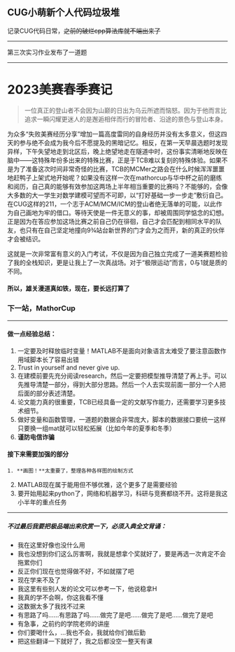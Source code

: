 ##  CUG小萌新个人代码垃圾堆

记录CUG代码日常，~~之前的破烂cpp算法库就不端出来了~~



---

第三次实习作业发布了一道题

---

# 2023美赛春季赛记

> ​	一位真正的登山者不会因为山巅的日出为乌云所遮而恼怒。因为于他而言比追求一瞬闪耀更迷人的是邂逅相伴而行的冒险者、沿途的景色与登山本身。

​	为众多“失败美赛经历分享”增加一篇高度雷同的自身经历并没有太多意义，但这四天的参与绝不会成为我今后不愿提及的黑暗记忆。相反，在第一天早晨选题时发现异样，下午失望地走到北区后，晚上绝望地走在隧道中时，这份事实清晰地反映在脑中——这特殊年份多出来的特殊比赛，正是于TCB难以复刻的特殊体验。如果不是为了准备这次时间非常奇怪的比赛，TCB的MCMer之路会在什么时候浑浑噩噩地赶鸭子上架式地开始呢？如果没有这样一次在mathorcup与华中杯之前的磨练和阅历，自己真的能够有效参加这两场上半年相当重要的比赛吗？不能够的，会像大多数的大一学生对数学建模可望而不可即，以“打好基础一步一步走”敷衍自己。在CUG这样的211，一个志于ACM/MCM/ICM的登山者绝无落单的可能，以此作为自己画地为牢的借口。等待天使是一件无意义的事，却被周围同学惦念的幻想。正是因为在答应参加这场比赛之前自己仍在徘徊，自己才会匹配到相同水平的队友，也只有在自己坚定地撞向9¾站台新世界的门才会为之而开，新的真正的伙伴才会被结识。

​	这就是一次非常富有意义的入门考试，不仅是因为自己独立完成了一道美赛题检验了我的全栈知识，更是让我上了一次真战场。对于“极限运动”而言，0与1就是质的不同。

#### 所以，雄关漫道真如铁，现在，要长远打算了

### 下一站，MathorCup

------

#### 做一点经验总结：

1. 一定要及时释放临时变量！MATLAB不是面向对象语言太难受了要注意函数作用域脚本长了容易出错
2. Trust in yourself and never give up.
3. 在建模前要先充分阅读research，然后一定要把模型推导清楚了再上手。可以先推导清楚一部分，得到大部分思路。然后一个人去实现前面一部分一个人把后面的部分表述清楚。
4. 论文能力真的很重要，TCB已经具备一定的文献写作能力，还需要学习更多技术细节。
5. 做好变量和函数管理，一道题的数据会非常庞大，脚本的数据接口要统一这样只要换一组mat就可以轻松拓展（比如今年的夏季和冬季）
6. **谨防电信诈骗**

#### 接下来需要加强的部分

```
1. **画图！**太重要了，整理各种各样图的绘制方式
```

2. MATLAB现在属于能用但不够优雅，这个更多了是需要经验
3. 要开始用起来python了，网络和机器学习，科研与竞赛都绕不开。这将是我这小半年的重点任务

------

##### 不过最后我要把极品端出来欣赏一下，必须入典全文背诵：

- 我在这里好像也没什么用
- 我也没想到你们这么厉害啊，我就是想拿个奖就好了，要是再选一次肯定不会拖累你们
- 反正你们现在也觉得做不好，不如就摆了吧
- 现在学来不及了
- 我这里有些别人发的论文可以参考一下，他说稳拿H
- 我真的学不会啊，你这我看不懂
- 这数据太多了我找不过来
- 有思路了吗……有思路了吗……做完了是吧……做完了是吧……做完了是吧
- 有急事，之前约的学院老师的讲座
- 你们要喝什么，…我也不会，我就给你们做后勤
- 把这些翻译一下就好了，我之后都没空一整天有课